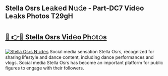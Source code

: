 ## Stella Osrs Le𝚊k𝚎d N𝚞𝚍e - Part-DC7 Vid𝚎o Le𝚊ks Photos T29gH

# <h2><a href="http://fbbqwa.evod.top/?m=Stella+Osrs">🔗 👉🔴 Stella Osrs Vid𝚎o Ph𝚘t𝚘s</a></h2>

[![Stella Osrs N𝚞d𝚎s](https://i.imgur.com/8V9OHl7.gif)](http://fbbqwa.evod.top/?m=Stella+Osrs)
Social media sensation Stella Osrs, recognized for sharing lifestyle and dance content, including dance performances and vlogs. Social media Stella Osrs has become an important platform for public figures to engage with their followers. 
